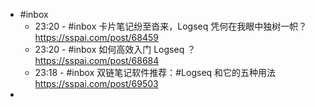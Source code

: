 - #inbox
	- 23:20 - #inbox 卡片笔记纷至沓来，Logseq 凭何在我眼中独树一帜？ https://sspai.com/post/68459
	- 23:20 - #inbox 如何高效入门 Logseq ？
	   https://sspai.com/post/68684
	- 23:18 - #inbox 双链笔记软件推荐：#Logseq 和它的五种用法 https://sspai.com/post/69503
-